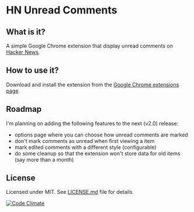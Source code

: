 # HN Unread Comments

## What is it?
A simple Google Chrome extension that display unread comments on [Hacker News](http://news.ycombinator.com "Hacker News").

## How to use it?
Download and install the extension from the [Google Chrome extensions page](https://chrome.google.com/extensions/detail/fpndmkcfggkffpablcooicmihgcgalil "HN Unread Comments").

## Roadmap
I'm planning on adding the following features to the next (v2.0) release:

* options page where you can choose how unread comments are marked
* don't mark comments as unread when first viewing a item
* mark edited comments with a different style (configurable)
* do some cleanup so that the extension won't store data for old items (say more than a month)

## License
Licensed under MIT. See [LICENSE.md](https://github.com/janhancic/hn-unread-comments/blob/master/LICENSE.md) file for details.

[![Code Climate](https://codeclimate.com/github/janhancic/hn-unread-comments.png)](https://codeclimate.com/github/janhancic/hn-unread-comments)